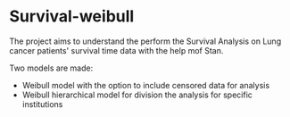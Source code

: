 # Survival-weibull

The project aims to understand the perform the Survival Analysis on Lung cancer patients' survival time data with the help mof Stan.

Two models are made:
- Weibull model with the option to include censored data for analysis
- Weibull hierarchical model for division the analysis for specific institutions
